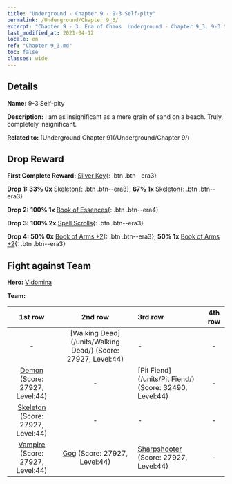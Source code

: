```yaml
---
title: "Underground - Chapter 9 - 9-3 Self-pity"
permalink: /Underground/Chapter 9_3/
excerpt: "Chapter 9 - 3. Era of Chaos  Underground - Chapter 9_3. 9-3 Self-pity"
last_modified_at: 2021-04-12
locale: en
ref: "Chapter 9_3.md"
toc: false
classes: wide
---
```


## Details

 **Name:** 9-3 Self-pity

 **Description:** I am as insignificant as a mere grain of sand on a beach. Truly, completely insignificant.

 **Related to:** [Underground Chapter 9](/Underground/Chapter 9/)

## Drop Reward

 **First Complete Reward:** [Silver Key](/Items/con_693/){: .btn .btn--era3}

 **Drop 1:** **33% 0x** [Skeleton](/Items/unt_208/){: .btn .btn--era3}, **67% 1x** [Skeleton](/Items/unt_208/){: .btn .btn--era3}

 **Drop 2:** **100% 1x** [Book of Essences](/Items/mat_39/){: .btn .btn--era4}

 **Drop 3:** **100% 2x** [Spell Scrolls](/Items/con_694/){: .btn .btn--era3}

 **Drop 4:** **50% 0x** [Book of Arms +2](/Items/mat_32/){: .btn .btn--era3}, **50% 1x** [Book of Arms +2](/Items/mat_32/){: .btn .btn--era3}


## Fight against Team
 **Hero:** [Vidomina](/heroes/Vidomina/)

 **Team:**


  | 1st row | 2nd row | 3rd row | 4th row |
  |:----:|:----:|:----|:----:|
  | - | [Walking Dead](/units/Walking Dead/) (Score: 27927, Level:44)  | - | - |
  | [Demon](/units/Demon/) (Score: 27927, Level:44)  | - | [Pit Fiend](/units/Pit Fiend/) (Score: 32490, Level:44)  | - |
  | [Skeleton](/units/Skeleton/) (Score: 27927, Level:44)  | - | - | - |
  | [Vampire](/units/Vampire/) (Score: 27927, Level:44)  | [Gog](/units/Gog/) (Score: 27927, Level:44)  | [Sharpshooter](/units/Sharpshooter/) (Score: 27927, Level:44)  | - |



